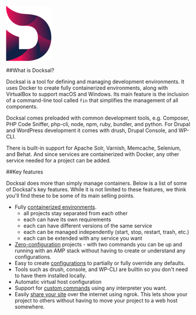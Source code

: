 ![Docksal](_img/docksald.png)

##What is Docksal?

Docksal is a tool for defining and managing development environments. It uses Docker to create fully containerized environments, 
along with VirtualBox to support macOS and Windows. Its main feature is the inclusion of a command-line tool called `fin` that 
simplifies the management of all components.

Docksal comes preloaded with common development tools, e.g. Composer, PHP Code Sniffer, php-cli, node, npm, ruby, bundler, and python.
For Drupal and WordPress development it comes with drush, Drupal Console, and WP-CLI. 

There is built-in support for Apache Solr, Varnish, Memcache, Selenium, and Behat. And since services are containerized with Docker, 
any other service needed for a project can be added.

##Key features

Docksal does more than simply manage containers. Below is a list of some of Docksal's key features. While it is not
limited to these features, we think you'll find these to be some of its main selling points.

- Fully [containerized environments](advanced/stack.md).
    - all projects stay separated from each other
    - each can have its own requirements
    - each can have different versions of the same service
    - each can be managed independently (start, stop, restart, trash, etc.)
    - each can be extended with any service you want
- [Zero-configuration](advanced/stack-config.md#zero-configuration) projects - with two commands you can be up and running with an AMP stack without
having to create or understand any configurations.
- Easy to create [configurations](advanced/stack-config.md) to partially or fully override any defaults.
- Tools such as drush, console, and WP-CLI are builtin so you don't need to have them installed locally.
- Automatic virtual host configuration
- Support for [custom commands](fin/custom-commands.md) using any interpreter you want.
- Easily [share your site](tools/ngrok.md) over the internet using ngrok. This lets show your project to others without having to 
move your project to a web host somewhere.

